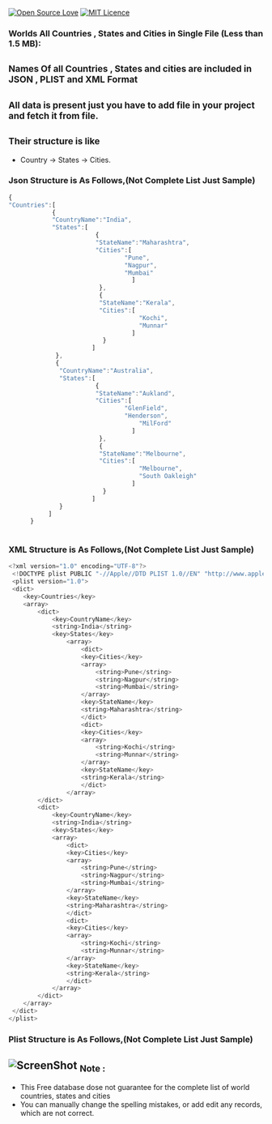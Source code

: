 [![Open Source Love](https://badges.frapsoft.com/os/v1/open-source.png?v=103)](https://github.com/ellerbrock/open-source-badges/)          [![MIT Licence](https://badges.frapsoft.com/os/mit/mit.png?v=103)](https://opensource.org/licenses/mit-license.php)

### Worlds All Countries , States and Cities in Single File (Less than 1.5 MB):

<sub>Names Of all Countries , States and cities are included in JSON , PLIST and XML Format</sub>
-
<sub>All data is present just you have to add file in your project and fetch it from file.</sub>
-
<sub>Their structure is like</sub>
-
* Country -> States -> Cities.

### Json Structure is As Follows,(Not Complete List Just Sample)
```javascript
{
"Countries":[
			{
            "CountryName":"India",
			"States":[
						{
                        "StateName":"Maharashtra",
						"Cities":[
								"Pune",
								"Nagpur",
								"Mumbai"
                                  ]
                         },
                         {
                         "StateName":"Kerala",
                         "Cities":[
                         			"Kochi",
                                    "Munnar"
                                  ]
                          }
                       ]
             },
             {
              "CountryName":"Australia",
			  "States":[
						{
                        "StateName":"Aukland",
						"Cities":[
								"GlenField",
								"Henderson",
									"MilFord"
                                  ]
                         },
                         {
                         "StateName":"Melbourne",
                         "Cities":[
                         			"Melbourne",
                                    "South Oakleigh"
                                  ]
                          }
                       ]
              }
           ]
      }
             
```

### XML Structure is As Follows,(Not Complete List Just Sample)
```javascript
<?xml version="1.0" encoding="UTF-8"?>
 <!DOCTYPE plist PUBLIC "-//Apple//DTD PLIST 1.0//EN" "http://www.apple.com/DTDs/PropertyList-1.0.dtd">
 <plist version="1.0">
 <dict>
	<key>Countries</key>
	<array>
        <dict>
            <key>CountryName</key>
            <string>India</string>
            <key>States</key>
                <array>
                    <dict>
                    <key>Cities</key>
                    <array>
                        <string>Pune</string>
                        <string>Nagpur</string>
                        <string>Mumbai</string>
                    </array>
                    <key>StateName</key>
                    <string>Maharashtra</string>
                    </dict>
                    <dict>
                    <key>Cities</key>
                    <array>
                        <string>Kochi</string>
                        <string>Munnar</string>
                    </array>
                    <key>StateName</key>
                    <string>Kerala</string>
                    </dict>
                </array>
        </dict>
        <dict>
            <key>CountryName</key>
            <string>India</string>
            <key>States</key>
            <array>
                <dict>
                <key>Cities</key>
                <array>
                    <string>Pune</string>
                    <string>Nagpur</string>
                    <string>Mumbai</string>
                </array>
                <key>StateName</key>
                <string>Maharashtra</string>
                </dict>
                <dict>
                <key>Cities</key>
                <array>
                    <string>Kochi</string>
                    <string>Munnar</string>
                </array>
                <key>StateName</key>
                <string>Kerala</string>
                </dict>
            </array>
        </dict>
    </array>
 </dict>
</plist>
```
### Plist Structure is As Follows,(Not Complete List Just Sample)
![ScreenShot](https://github.com/sagarshirbhate/Instagram-Feed-View/blob/master/1.gif)
<sub>Note :</sub>
- 
* This Free database dose not guarantee for the complete list of world countries, states and cities
* You can manually change the spelling mistakes, or add edit any records, which are not correct.


